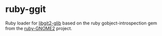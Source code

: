 # ruby-ggit

Ruby loader for [libgit2-glib](https://git.gnome.org/browse/libgit2-glib) based on the ruby gobject-introspection gem from the
[ruby-GNOME2](https://github.com/ruby-gnome2/ruby-gnome2) project.
